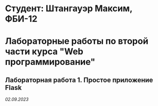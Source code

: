 # Студент: Штангауэр Максим, ФБИ-12
# Лабораторные работы по второй части курса "Web программирование" 
## Лабораторная работа 1. Простое приложение Flask

*02.09.2023*